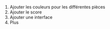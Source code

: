 1. Ajouter les couleurs pour les différentes pièces
2. Ajouter le score
3. Ajouter une interface
4. Plus
